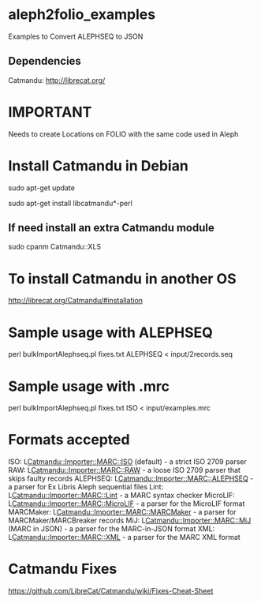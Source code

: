 # aleph2folio_examples
Examples to Convert ALEPHSEQ to JSON


## Dependencies

Catmandu: http://librecat.org/


# IMPORTANT

Needs to create Locations on FOLIO with the same code used in Aleph

# Install Catmandu in Debian

sudo apt-get update

sudo apt-get install libcatmandu*-perl

## If need install an extra Catmandu module

sudo cpanm  Catmandu::XLS

# To install Catmandu in another OS

http://librecat.org/Catmandu/#installation

# Sample usage with ALEPHSEQ

perl bulkImportAlephseq.pl fixes.txt ALEPHSEQ < input/2records.seq

# Sample usage with .mrc

perl bulkImportAlephseq.pl fixes.txt ISO < input/examples.mrc

# Formats accepted

ISO: L<Catmandu::Importer::MARC::ISO> (default) - a strict ISO 2709 parser
RAW: L<Catmandu::Importer::MARC::RAW> - a loose ISO 2709 parser that skips faulty records
ALEPHSEQ: L<Catmandu::Importer::MARC::ALEPHSEQ> - a parser for Ex Libris Aleph sequential files
Lint: L<Catmandu::Importer::MARC::Lint> - a MARC syntax checker
MicroLIF: L<Catmandu::Importer::MARC::MicroLIF> - a parser for the MicroLIF format
MARCMaker: L<Catmandu::Importer::MARC::MARCMaker> - a parser for MARCMaker/MARCBreaker records
MiJ: L<Catmandu::Importer::MARC::MiJ> (MARC in JSON) - a parser for the MARC-in-JSON format
XML: L<Catmandu::Importer::MARC::XML> - a parser for the MARC XML format


# Catmandu Fixes 

https://github.com/LibreCat/Catmandu/wiki/Fixes-Cheat-Sheet